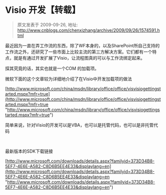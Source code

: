 # Visio 开发【转载】 
> 原文发表于 2009-09-26, 地址: http://www.cnblogs.com/chenxizhang/archive/2009/09/26/1574591.html 


最近因为一直在弄工作流的东西，除了WF本身的，以及SharePoint所自己支持的工作流之外，还研究了一些市面上比较主流的第三方解决方案。它们都有一个特点，就是有通过开发扩展了Visio，让流程图真的可以与工作流绑定起来。

 探其究竟的话，其实也就是一个COM 的加载项。

 微软下面的这个文章较为详细地介绍了在Visio中开发加载项的做法

 [http://www.microsoft.com/china/msdn/library/office/office/visvisiogettingstarted.mspx?mfr=true](http://www.microsoft.com/china/msdn/library/office/office/visvisiogettingstarted.mspx?mfr=true "http://www.microsoft.com/china/msdn/library/office/office/visvisiogettingstarted.mspx?mfr=true")

 简单来说，针对Visio的开发可以是VBA，也可以是托管代码，也可以是非托管代码

  

 最新版本的SDK下载链接

 [http://www.microsoft.com/downloads/details.aspx?familyid=373D34B8-5EF7-4E6E-A582-C8D6B5EE4E33&displaylang=en](http://www.microsoft.com/downloads/details.aspx?familyid=373D34B8-5EF7-4E6E-A582-C8D6B5EE4E33&displaylang=en "http://www.microsoft.com/downloads/details.aspx?familyid=373D34B8-5EF7-4E6E-A582-C8D6B5EE4E33&displaylang=en")

